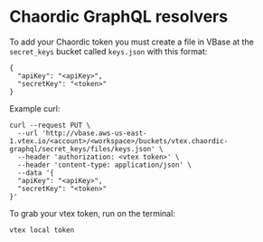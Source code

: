 # Chaordic GraphQL resolvers

To add your Chaordic token you must create a file in VBase at the `secret_keys` bucket called `keys.json` with this format:

```
{
  "apiKey": "<apiKey>",
  "secretKey": "<token>"
}
```

Example curl:

```
curl --request PUT \
  --url 'http://vbase.aws-us-east-1.vtex.io/<account>/<workspace>/buckets/vtex.chaordic-graphql/secret_keys/files/keys.json' \
  --header 'authorization: <vtex token>' \
  --header 'content-type: application/json' \
  --data '{
  "apiKey": "<apiKey>",
  "secretKey": "<token>"
}'
```

To grab your vtex token, run on the terminal:

`vtex local token`
